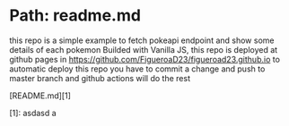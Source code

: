 # Path: readme.md

this repo is a simple example to fetch pokeapi endpoint and show some details of each pokemon
Builded with Vanilla JS, this repo is deployed at github pages in https://github.com/FigueroaD23/figueroad23.github.io
to automatic deploy this repo you have to commit a change and push to master branch and github actions will do the rest

[README.md][1]

[1]: asdasd a
